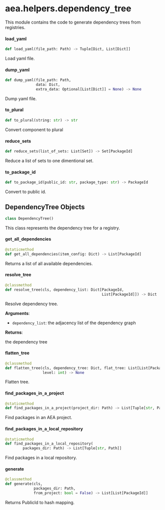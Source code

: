 <a id="aea.helpers.dependency_tree"></a>

# aea.helpers.dependency`_`tree

This module contains the code to generate dependency trees from registries.

<a id="aea.helpers.dependency_tree.load_yaml"></a>

#### load`_`yaml

```python
def load_yaml(file_path: Path) -> Tuple[Dict, List[Dict]]
```

Load yaml file.

<a id="aea.helpers.dependency_tree.dump_yaml"></a>

#### dump`_`yaml

```python
def dump_yaml(file_path: Path,
              data: Dict,
              extra_data: Optional[List[Dict]] = None) -> None
```

Dump yaml file.

<a id="aea.helpers.dependency_tree.to_plural"></a>

#### to`_`plural

```python
def to_plural(string: str) -> str
```

Convert component to plural

<a id="aea.helpers.dependency_tree.reduce_sets"></a>

#### reduce`_`sets

```python
def reduce_sets(list_of_sets: List[Set]) -> Set[PackageId]
```

Reduce a list of sets to one dimentional set.

<a id="aea.helpers.dependency_tree.to_package_id"></a>

#### to`_`package`_`id

```python
def to_package_id(public_id: str, package_type: str) -> PackageId
```

Convert to public id.

<a id="aea.helpers.dependency_tree.DependencyTree"></a>

## DependencyTree Objects

```python
class DependencyTree()
```

This class represents the dependency tree for a registry.

<a id="aea.helpers.dependency_tree.DependencyTree.get_all_dependencies"></a>

#### get`_`all`_`dependencies

```python
@staticmethod
def get_all_dependencies(item_config: Dict) -> List[PackageId]
```

Returns a list of all available dependencies.

<a id="aea.helpers.dependency_tree.DependencyTree.resolve_tree"></a>

#### resolve`_`tree

```python
@classmethod
def resolve_tree(cls, dependency_list: Dict[PackageId,
                                            List[PackageId]]) -> Dict
```

Resolve dependency tree.

**Arguments**:

- `dependency_list`: the adjacency list of the dependency graph

**Returns**:

the dependency tree

<a id="aea.helpers.dependency_tree.DependencyTree.flatten_tree"></a>

#### flatten`_`tree

```python
@classmethod
def flatten_tree(cls, dependency_tree: Dict, flat_tree: List[List[PackageId]],
                 level: int) -> None
```

Flatten tree.

<a id="aea.helpers.dependency_tree.DependencyTree.find_packages_in_a_project"></a>

#### find`_`packages`_`in`_`a`_`project

```python
@staticmethod
def find_packages_in_a_project(project_dir: Path) -> List[Tuple[str, Path]]
```

Find packages in an AEA project.

<a id="aea.helpers.dependency_tree.DependencyTree.find_packages_in_a_local_repository"></a>

#### find`_`packages`_`in`_`a`_`local`_`repository

```python
@staticmethod
def find_packages_in_a_local_repository(
        packages_dir: Path) -> List[Tuple[str, Path]]
```

Find packages in a local repository.

<a id="aea.helpers.dependency_tree.DependencyTree.generate"></a>

#### generate

```python
@classmethod
def generate(cls,
             packages_dir: Path,
             from_project: bool = False) -> List[List[PackageId]]
```

Returns PublicId to hash mapping.

